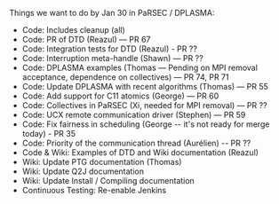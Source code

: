 Things we want to do by Jan 30 in PaRSEC / DPLASMA:

- Code: Includes cleanup (all)
- Code: PR of DTD (Reazul) — PR 67
- Code: Integration tests for DTD (Reazul) - PR ??
- Code: Interruption meta-handle (Shawn) — PR ??
- Code: DPLASMA examples (Thomas — Pending on MPI removal acceptance, dependence on collectives) — PR 74, PR 71
- Code: Update DPLASMA with recent algorithms (Thomas) — PR 55
- Code: Add support for C11 atomics (George) — PR 60
- Code: Collectives in PaRSEC (Xi, needed for MPI removal) — PR ??
- Code: UCX remote communication driver (Stephen) — PR 59
- Code: Fix fairness in scheduling (George -- it's not ready for merge today) - PR 35
- Code: Priority of the communication thread (Aurélien) -- PR ??
- Code & Wiki: Examples of DTD and Wiki documentation (Reazul)
- Wiki: Update PTG documentation (Thomas)
- Wiki: Update Q2J documentation
- Wiki: Update Install / Compiling documentation
- Continuous Testing: Re-enable Jenkins